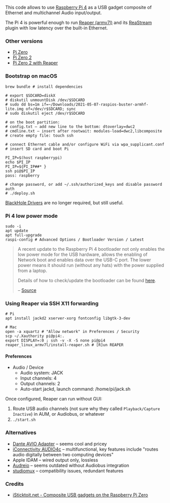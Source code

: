 This code allows to use [Raspberry Pi 4](https://www.raspberrypi.com/products/raspberry-pi-4-model-b/) as a USB gadget
composite of Ethernet and multichannel Audio input/output.

The Pi 4 is powerful enough to run [Reaper (armv7l)](https://www.reaper.fm/download.php) and its [ReaStream](https://www.reaper.fm/reaplugs/) plugin with low latency over the built-in Ethernet.

### Other versions
* [Pi Zero](https://github.com/AlexanderPavlenko/pi-audio-duplex/tree/zero-v1)
* [Pi Zero 2](https://github.com/AlexanderPavlenko/pi-audio-duplex/tree/zero-v2)
* [Pi Zero 2 with Reaper](https://github.com/AlexanderPavlenko/pi-audio-duplex/tree/zero-v2-reaper)

### Bootstrap on macOS
```shell
brew bundle # install dependencies

# export $SDCARD=diskX
# diskutil unmountDisk /dev/$SDCARD
# sudo dd bs=1m if=~/Downloads/2021-05-07-raspios-buster-armhf-lite.img of=/dev/r$SDCARD; sync
# sudo diskutil eject /dev/r$SDCARD

# on the boot partition:
# config.txt – add new line to the bottom: dtoverlay=dwc2
# cmdline.txt – insert after rootwait: modules-load=dwc2,libcomposite
# create empty file: touch ssh

# connect Ethernet cable and/or configure WiFi via wpa_supplicant.conf
# insert SD card and boot Pi 

PI_IP=$(host raspberrypi)
echo $PI_IP
PI_IP=${PI_IP##* }
ssh pi@$PI_IP
pass: raspberry

# change password, or add ~/.ssh/authorized_keys and disable password auth
# ./deploy.sh
```
[BlackHole Drivers](https://github.com/ExistentialAudio/BlackHole/wiki/Running-Multiple-BlackHole-Drivers) are no longer required, but still useful.

### Pi 4 low power mode
```shell
sudo -i
apt update
apt full-upgrade
raspi-config # Advanced Options / Bootloader Version / Latest
```
> A recent update to the Raspberry Pi 4 bootloader not only enables the low power mode for the USB hardware, allows the enabling of Network boot and enables data over the USB-C port. The lower power means it should run (without any hats) with the power supplied from a laptop.
>
> Details of how to check/update the bootloader can be found [here](https://www.raspberrypi.com/documentation/computers/raspberry-pi.html#raspberry-pi-4-boot-eeprom).
>
> – [Source](https://www.hardill.me.uk/wordpress/2019/11/02/pi4-usb-c-gadget/)

### Using Reaper via SSH X11 forwarding
```shell
# Pi
apt install jackd2 xserver-xorg fontconfig libgtk-3-dev

# Mac
open -a xquartz # "Allow network" in Preferences / Security
scp ~/.Xauthority pi@pi4:.
export DISPLAY=:0 ; ssh -v -X -S none pi@pi4
reaper_linux_armv7l/install-reaper.sh # [R]un REAPER
```

#### Preferences
* Audio / Device
  * Audio system: JACK
  * Input channels: 4
  * Output channels: 2
  * Auto-start jackd, launch command: /home/pi/jack.sh

Once configured, Reaper can run without GUI:
1. Route USB audio channels (not sure why they called `Playback/Capture Inactive`) in AUM, or Audiobus, or whatever
2. `./start.sh`

### Alternatives
* [Dante AVIO Adapter](https://www.audinate.com/products/devices/dante-avio#USB) – seems cool and pricey
* [iConnectivity AUDIO4c](https://www.iconnectivity.com/audio4c) – multifunctional, key features include "routes audio digitally between two computing devices"
* Apple IDAM – wired output only, lossless
* [Audreio](https://audre.io/) – seems outdated without Audiobus integration
* [studiomux](https://apps.apple.com/de/app/studiomux/id966554837) – compatibility issues, redundant features

### Credits
* [iSticktoit.net - Composite USB gadgets on the Raspberry Pi Zero](https://www.isticktoit.net/?p=1383)